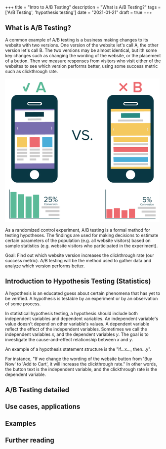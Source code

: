 +++
title = "Intro to A/B Testing"
description = "What is A/B Testing?"
tags = ['A/B Testing', 'hypothesis testing']
date = "2021-01-21"
draft = true
+++

## What is A/B Testing?

A common example of A/B testing is a business making changes to its website with two versions. One version of the website let's call A, the other version let's call B. The two versions may be almost identical, but ith some key changes such as changing the wording of the website, or the placement of a button. Then we measure responses from visitors who visit either of the websites to see which version performs better, using some success metric such as clickthrough rate. 

![](../images/ab_testing_1.png)

As a randomized control experiment, A/B testing is a formal method for testing hypotheses. The findings are used for making decisions to estimate certain parameters of the population (e.g. all website visitors) based on sample statistics (e.g. website visitors who participated in the experiment).

Goal: Find out which website version increases the clickthrough rate (our success metric). A/B testing will be the method used to gather data and analyze which version performs better.


## Introduction to Hypothesis Testing (Statistics)

A hypothesis is an educated guess about certain phenomena that has yet to be verified. A hypothesis is testable by an experiment or by an observation of some process. 

In statistical hypothesis testing, a hypothesis should include both independent variables and dependent variables. An independent variable's value doesn't depend on other variable's values. A dependent variable reflect the effect of the independent variables. Sometimes we call the independent variables $x$, and the dependent variables $y$. The goal is to investigate the cause-and-effect relationship between $x$ and $y$.

An example of a hypothesis statement structure is the "If...x..., then...y".

For instance, "If we change the wording of the website button from 'Buy Now' to 'Add to Cart', it will increase the clickthrough rate." In other words, the button text is the independent variable, and the clickthrough rate is the dependent variable.


## A/B Testing detailed

## Use cases, applications

## Examples

## Further reading